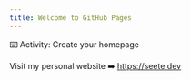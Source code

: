 ```yaml
---
title: Welcome to GitHub Pages
---
```


⌨️ Activity: Create your homepage

Visit my personal website ➡️ https://seete.dev
